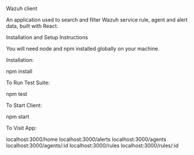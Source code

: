 Wazuh client

An application used to search and filter Wazuh service rule, agent and alert data, built with React.

Installation and Setup Instructions

You will need node and npm installed globally on your machine.

Installation:

npm install

To Run Test Suite:

npm test

To Start Client:

npm start

To Visit App:

localhost:3000/home
localhost:3000/alerts
localhost:3000/agents
localhost:3000/agents/:id
localhost:3000/rules
localhost:3000/rules/:id
